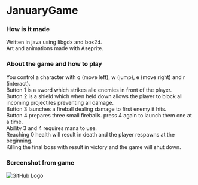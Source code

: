 # JanuaryGame
### How is it made
Written in java using libgdx and box2d. </br>
Art and animations made with Aseprite. </br>
### About the game and how to play
You control a character with q (move left), w (jump), e (move right) and r (interact). </br>
Button 1 is a sword which strikes alle enemies in front of the player. </br>
Button 2 is a shield which when held down allows the player to block all incoming projectiles preventing all damage. </br>
Button 3 launches a fireball dealing damage to first enemy it hits. </br>
Button 4 prepares three small fireballs. press 4 again to launch them one at a time. </br>
Ability 3 and 4 requires mana to use.  </br>
Reaching 0 health will result in death and the player respawns at the beginning. </br>
Killing the final boss with result in victory and the game will shut down.  </br>

### Screenshot from game
![GitHub Logo](https://user-images.githubusercontent.com/54975711/73264870-0ae6ee00-41d4-11ea-8fc7-75c21716f8c1.png)
